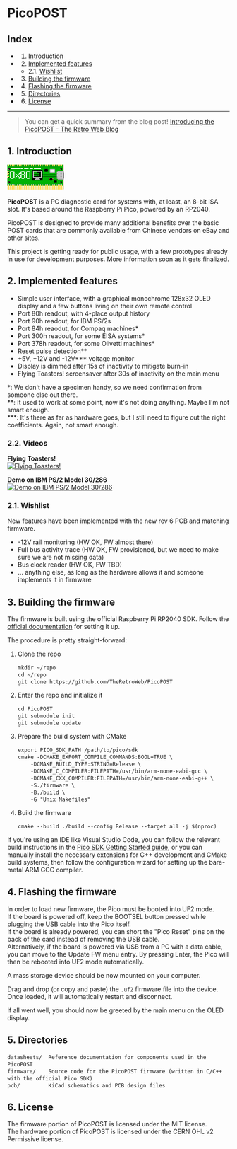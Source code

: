 # PicoPOST

## Index
<!-- vscode-markdown-toc -->
* 1. [Introduction](#Introduction)
* 2. [Implemented features](#Implementedfeatures)
	* 2.1. [Wishlist](#Wishlist)
* 3. [Building the firmware](#Buildingthefirmware)
* 4. [Flashing the firmware](#Flashingthefirmware)
* 5. [Directories](#Directories)
* 6. [License](#License)

<!-- vscode-markdown-toc-config
	numbering=true
	autoSave=true
	/vscode-markdown-toc-config -->
<!-- /vscode-markdown-toc -->

-----------------------------

> You can get a quick summary from the blog post! [Introducing the PicoPOST - The Retro Web Blog](https://blog.theretroweb.com/2023/01/03/introducing-the-picopost/)

##  1. <a name='Introduction'></a>Introduction

![PicoPOST Logo](/readme_files/logo.png)

**PicoPOST** is a PC diagnostic card for systems with, at least, an 8-bit ISA slot. It's based around the Raspberry Pi
Pico, powered by an RP2040.

PicoPOST is designed to provide many additional benefits over the basic POST cards that are commonly available from
Chinese vendors on eBay and other sites.

This project is getting ready for public usage, with a few prototypes already in use for development purposes. More
information soon as it gets finalized.

##  2. <a name='Implementedfeatures'></a>Implemented features

- Simple user interface, with a graphical monochrome 128x32 OLED display and a few buttons living on their own remote
  control
- Port 80h readout, with 4-place output history
- Port 90h readout, for IBM PS/2s
- Port 84h reaodut, for Compaq machines*
- Port 300h readout, for some EISA systems*
- Port 378h readout, for some Olivetti machines*
- Reset pulse detection**
- +5V, +12V and -12V*** voltage monitor
- Display is dimmed after 15s of inactivity to mitigate burn-in
- Flying Toasters! screensaver after 30s of inactivity on the main menu

*: We don't have a specimen handy, so we need confirmation from someone else out there.\
**: It used to work at some point, now it's not doing anything. Maybe I'm not smart enough.\
***: It's there as far as hardware goes, but I still need to figure out the right coefficients. Again, not smart enough.

###  2.2. Videos

**Flying Toasters!**\
[![Flying Toasters!](https://img.youtube.com/vi/YaeOhzFURtc/hqdefault.jpg)](https://www.youtube.com/watch?v=YaeOhzFURtc)

**Demo on IBM PS/2 Model 30/286**\
[![Demo on IBM PS/2 Model 30/286](https://img.youtube.com/vi/QVEzR7sBcNQ/hqdefault.jpg)](https://www.youtube.com/watch?v=QVEzR7sBcNQ)

###  2.1. <a name='Wishlist'></a>Wishlist

New features have been implemented with the new rev 6 PCB and matching firmware. 
- -12V rail monitoring (HW OK, FW almost there)
- Full bus activity trace (HW OK, FW provisioned, but we need to make sure we are not missing data)
- Bus clock reader (HW OK, FW TBD)
- ... anything else, as long as the hardware allows it and someone implements it in firmware

##  3. <a name='Buildingthefirmware'></a>Building the firmware

The firmware is built using the official Raspberry Pi RP2040 SDK. Follow the
[official documentation](https://github.com/raspberrypi/pico-sdk#quick-start-your-own-project) for setting it up.

The procedure is pretty straight-forward:
1. Clone the repo
   ```
   mkdir ~/repo
   cd ~/repo
   git clone https://github.com/TheRetroWeb/PicoPOST
   ```
2. Enter the repo and initialize it
   ```
   cd PicoPOST
   git submodule init
   git submodule update
   ```
3. Prepare the build system with CMake
   ```
   export PICO_SDK_PATH /path/to/pico/sdk
   cmake -DCMAKE_EXPORT_COMPILE_COMMANDS:BOOL=TRUE \
       -DCMAKE_BUILD_TYPE:STRING=Release \
       -DCMAKE_C_COMPILER:FILEPATH=/usr/bin/arm-none-eabi-gcc \
       -DCMAKE_CXX_COMPILER:FILEPATH=/usr/bin/arm-none-eabi-g++ \
       -S./firmware \
       -B./build \
       -G "Unix Makefiles"
   ```
4. Build the firmware
   ```
   cmake --build ./build --config Release --target all -j $(nproc)
   ```

If you're using an IDE like Visual Studio Code, you can follow the relevant build instructions in the
[Pico SDK Getting Started guide](https://datasheets.raspberrypi.com/pico/getting-started-with-pico.pdf), or you can
manually install the necessary extensions for C++ development and CMake build systems, then follow the configuration 
wizard for setting up the bare-metal ARM GCC compiler.

##  4. <a name='Flashingthefirmware'></a>Flashing the firmware

In order to load new firmware, the Pico must be booted into UF2 mode.\
If the board is powered off, keep the BOOTSEL button pressed while plugging the USB cable into the Pico itself.\
If the board is already powered, you can short the "Pico Reset" pins on the back of the card instead of removing the USB
cable.\
Alternatively, if the board is powered via USB from a PC with a data cable, you can move to the Update FW menu entry.
By pressing Enter, the Pico will then be rebooted into UF2 mode automatically.

A mass storage device should be now mounted on your computer.

Drag and drop (or copy and paste) the `.uf2` firmware file into the device.
Once loaded, it will automatically restart and disconnect.

If all went well, you should now be greeted by the main menu on the OLED display.

##  5. <a name='Directories'></a>Directories

```
datasheets/  Reference documentation for components used in the PicoPOST
firmware/    Source code for the PicoPOST firmware (written in C/C++ with the official Pico SDK)
pcb/         KiCad schematics and PCB design files
```

##  6. <a name='License'></a>License

The firmware portion of PicoPOST is licensed under the MIT license.\
The hardware portion of PicoPOST is licensed under the CERN OHL v2 Permissive license.
